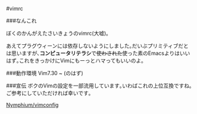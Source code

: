 #vimrc

###なんこれ

ぼくのかんがえたさいきょうのvimrc(大嘘)｡

あえてプラグウィーンには依存しないようにしました｡だいぶプリミティブだとは思いますが､**コンピュータリテラシ**で~~使わされた~~使った素のEmacsよりはいいはず｡これをきっかけにVimにもーっとハマってもいいのよ｡

###動作環境
Vim7.30 ~ (のはず)

###宣伝
ボクのVimの設定を一部流用しています｡いわばこれの上位互換ですね｡ご参考にしていただければ幸いです｡

[Nymphium/vimconfig](https://github.com/Nymphium/vimconfig)
